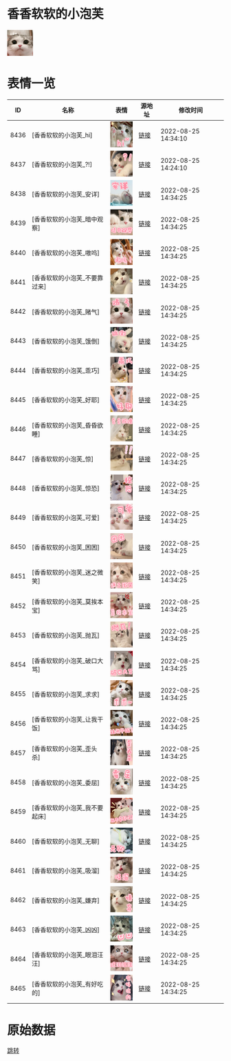 # 香香软软的小泡芙

<img src="./cover.png" height="60" alt="cover" />

# 表情一览

|ID|名称|表情|源地址|修改时间|
|----|----|----|----|----|
|8436|[香香软软的小泡芙_hi]|<img src="./pic/008436_%5B香香软软的小泡芙_hi%5D.png" height="60" alt="hi"/>|[链接](http://i0.hdslb.com/bfs/emote/89871e697357cbb74419377f22b49efaa56a9f0b.png)|2022-08-25 14:34:10|
|8437|[香香软软的小泡芙_?!]|<img src="./pic/008437_%5B香香软软的小泡芙__!%5D.png" height="60" alt="?!"/>|[链接](http://i0.hdslb.com/bfs/emote/ca595826fd97e6227f2a72d99c045118295d3d15.png)|2022-08-25 14:24:10|
|8438|[香香软软的小泡芙_安详]|<img src="./pic/008438_%5B香香软软的小泡芙_安详%5D.png" height="60" alt="安详"/>|[链接](http://i0.hdslb.com/bfs/emote/64140055b55a43067ea01bdd20de3ab629f5ca21.png)|2022-08-25 14:34:25|
|8439|[香香软软的小泡芙_暗中观察]|<img src="./pic/008439_%5B香香软软的小泡芙_暗中观察%5D.png" height="60" alt="暗中观察"/>|[链接](http://i0.hdslb.com/bfs/emote/309cd3a8eedccf5c2301b09e9553b85febaa0bf2.png)|2022-08-25 14:34:25|
|8440|[香香软软的小泡芙_嗷呜]|<img src="./pic/008440_%5B香香软软的小泡芙_嗷呜%5D.png" height="60" alt="嗷呜"/>|[链接](http://i0.hdslb.com/bfs/emote/c5f2a39f2e923df4c9f0702c277b417195c485d4.png)|2022-08-25 14:34:25|
|8441|[香香软软的小泡芙_不要靠过来]|<img src="./pic/008441_%5B香香软软的小泡芙_不要靠过来%5D.png" height="60" alt="不要靠过来"/>|[链接](http://i0.hdslb.com/bfs/emote/eae8908b27bc2934e25d2fd461dce042db3d1386.png)|2022-08-25 14:34:25|
|8442|[香香软软的小泡芙_赌气]|<img src="./pic/008442_%5B香香软软的小泡芙_赌气%5D.png" height="60" alt="赌气"/>|[链接](http://i0.hdslb.com/bfs/emote/0693ec7979f7f9d9e2a5de90e146215de221389b.png)|2022-08-25 14:34:25|
|8443|[香香软软的小泡芙_饿倒]|<img src="./pic/008443_%5B香香软软的小泡芙_饿倒%5D.png" height="60" alt="饿倒"/>|[链接](http://i0.hdslb.com/bfs/emote/d7d1c52991bd94defa478adea5d99a3a54de6504.png)|2022-08-25 14:34:25|
|8444|[香香软软的小泡芙_乖巧]|<img src="./pic/008444_%5B香香软软的小泡芙_乖巧%5D.png" height="60" alt="乖巧"/>|[链接](http://i0.hdslb.com/bfs/emote/8a7693f4ee259d3a33c78b7e25b52bae8e6912b4.png)|2022-08-25 14:34:25|
|8445|[香香软软的小泡芙_好耶]|<img src="./pic/008445_%5B香香软软的小泡芙_好耶%5D.png" height="60" alt="好耶"/>|[链接](http://i0.hdslb.com/bfs/emote/0b13a52f16ef4ee161876aa7fa1878cb0043fc9b.png)|2022-08-25 14:34:25|
|8446|[香香软软的小泡芙_昏昏欲睡]|<img src="./pic/008446_%5B香香软软的小泡芙_昏昏欲睡%5D.png" height="60" alt="昏昏欲睡"/>|[链接](http://i0.hdslb.com/bfs/emote/1fe83555c8c352ad74bfb80b9100d42744d4685e.png)|2022-08-25 14:34:25|
|8447|[香香软软的小泡芙_惊]|<img src="./pic/008447_%5B香香软软的小泡芙_惊%5D.png" height="60" alt="惊"/>|[链接](http://i0.hdslb.com/bfs/emote/7f04443e93e63cf50eee0170ae492ebb7f5ee3d0.png)|2022-08-25 14:34:25|
|8448|[香香软软的小泡芙_惊恐]|<img src="./pic/008448_%5B香香软软的小泡芙_惊恐%5D.png" height="60" alt="惊恐"/>|[链接](http://i0.hdslb.com/bfs/emote/370e4690adc127c15f4f1b680794f83c3ae1e7c4.png)|2022-08-25 14:34:25|
|8449|[香香软软的小泡芙_可爱]|<img src="./pic/008449_%5B香香软软的小泡芙_可爱%5D.png" height="60" alt="可爱"/>|[链接](http://i0.hdslb.com/bfs/emote/181c09e5d95d56d7fe5ff26e693875838d44000c.png)|2022-08-25 14:34:25|
|8450|[香香软软的小泡芙_困困]|<img src="./pic/008450_%5B香香软软的小泡芙_困困%5D.png" height="60" alt="困困"/>|[链接](http://i0.hdslb.com/bfs/emote/c4ce479b53a5d79888c8efc005323b253ca75da0.png)|2022-08-25 14:34:25|
|8451|[香香软软的小泡芙_迷之微笑]|<img src="./pic/008451_%5B香香软软的小泡芙_迷之微笑%5D.png" height="60" alt="迷之微笑"/>|[链接](http://i0.hdslb.com/bfs/emote/1a1a471727b6c7f63cba600a6a348146c2eac245.png)|2022-08-25 14:34:25|
|8452|[香香软软的小泡芙_莫挨本宝]|<img src="./pic/008452_%5B香香软软的小泡芙_莫挨本宝%5D.png" height="60" alt="莫挨本宝"/>|[链接](http://i0.hdslb.com/bfs/emote/8863ffa6b558d912eafc5e54975b3c4d0c728acb.png)|2022-08-25 14:34:25|
|8453|[香香软软的小泡芙_抛瓦]|<img src="./pic/008453_%5B香香软软的小泡芙_抛瓦%5D.png" height="60" alt="抛瓦"/>|[链接](http://i0.hdslb.com/bfs/emote/654470236c1ec396f8480623bb1b987e0e4e3b0c.png)|2022-08-25 14:34:25|
|8454|[香香软软的小泡芙_破口大骂]|<img src="./pic/008454_%5B香香软软的小泡芙_破口大骂%5D.png" height="60" alt="破口大骂"/>|[链接](http://i0.hdslb.com/bfs/emote/42011ea57d71ab44b0ab783c3fc52261d76bc1d9.png)|2022-08-25 14:34:25|
|8455|[香香软软的小泡芙_求求]|<img src="./pic/008455_%5B香香软软的小泡芙_求求%5D.png" height="60" alt="求求"/>|[链接](http://i0.hdslb.com/bfs/emote/a159f236d8070cc9ff4c0613f309946bd5e5ce3d.png)|2022-08-25 14:34:25|
|8456|[香香软软的小泡芙_让我干饭]|<img src="./pic/008456_%5B香香软软的小泡芙_让我干饭%5D.png" height="60" alt="让我干饭"/>|[链接](http://i0.hdslb.com/bfs/emote/d5b2a54b06c0906e57146fdfa3318ef17cf6b334.png)|2022-08-25 14:34:25|
|8457|[香香软软的小泡芙_歪头杀]|<img src="./pic/008457_%5B香香软软的小泡芙_歪头杀%5D.png" height="60" alt="歪头杀"/>|[链接](http://i0.hdslb.com/bfs/emote/4d57e0b60a6327289589c2397ef06c54c40faf96.png)|2022-08-25 14:34:25|
|8458|[香香软软的小泡芙_委屈]|<img src="./pic/008458_%5B香香软软的小泡芙_委屈%5D.png" height="60" alt="委屈"/>|[链接](http://i0.hdslb.com/bfs/emote/9de78bea14e666eb81b1c1c62a047645a9eb3ae2.png)|2022-08-25 14:34:25|
|8459|[香香软软的小泡芙_我不要起床]|<img src="./pic/008459_%5B香香软软的小泡芙_我不要起床%5D.png" height="60" alt="我不要起床"/>|[链接](http://i0.hdslb.com/bfs/emote/7d72f022b35c73a95a4bc1a17b9a133f7ce9b13a.png)|2022-08-25 14:34:25|
|8460|[香香软软的小泡芙_无聊]|<img src="./pic/008460_%5B香香软软的小泡芙_无聊%5D.png" height="60" alt="无聊"/>|[链接](http://i0.hdslb.com/bfs/emote/6c53d58e3a5bc28751b01a8de6f5d5226c936b68.png)|2022-08-25 14:34:25|
|8461|[香香软软的小泡芙_吸溜]|<img src="./pic/008461_%5B香香软软的小泡芙_吸溜%5D.png" height="60" alt="吸溜"/>|[链接](http://i0.hdslb.com/bfs/emote/a28b6487560572302197349400db94d5feb4aa4a.png)|2022-08-25 14:34:25|
|8462|[香香软软的小泡芙_嫌弃]|<img src="./pic/008462_%5B香香软软的小泡芙_嫌弃%5D.png" height="60" alt="嫌弃"/>|[链接](http://i0.hdslb.com/bfs/emote/28fac451b362ff790ba6d1b7c3e2f14f524956ac.png)|2022-08-25 14:34:25|
|8463|[香香软软的小泡芙_凶凶]|<img src="./pic/008463_%5B香香软软的小泡芙_凶凶%5D.png" height="60" alt="凶凶"/>|[链接](http://i0.hdslb.com/bfs/emote/9cb258924bb8ce4c80218ff446d67e6c05070025.png)|2022-08-25 14:34:25|
|8464|[香香软软的小泡芙_眼泪汪汪]|<img src="./pic/008464_%5B香香软软的小泡芙_眼泪汪汪%5D.png" height="60" alt="眼泪汪汪"/>|[链接](http://i0.hdslb.com/bfs/emote/f799301c24e9d340c6756660a43cfb6760973bbb.png)|2022-08-25 14:34:25|
|8465|[香香软软的小泡芙_有好吃的]|<img src="./pic/008465_%5B香香软软的小泡芙_有好吃的%5D.png" height="60" alt="有好吃的"/>|[链接](http://i0.hdslb.com/bfs/emote/5843f3e20a840ee33e1865c7b3dcc86dad765271.png)|2022-08-25 14:34:25|

# 原始数据

[跳转](./raw.json)

